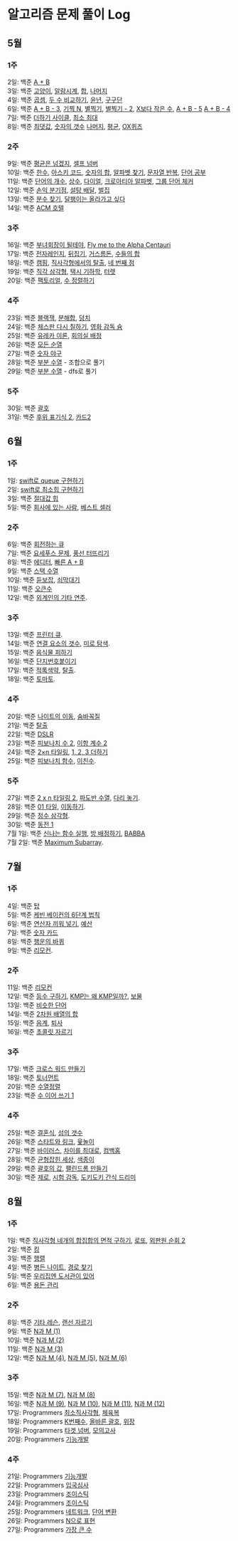 # 알고리즘 문제 풀이 Log
## 5월
### 1주
2일: 백준 [A + B](https://www.acmicpc.net/problem/2309)  
3일: 백준 [고양이](https://www.acmicpc.net/problem/10171), [알람시계](https://www.acmicpc.net/problem/2884), [합](https://www.acmicpc.net/problem/8393), [나머지](https://www.acmicpc.net/problem/3052)  
4일: 백준 [곱셈](https://www.acmicpc.net/problem/2588), [두 수 비교하기](https://www.acmicpc.net/problem/1330), [윤년](https://www.acmicpc.net/problem/2753), [구구단](https://www.acmicpc.net/problem/2739)  
6일: 백준 [A + B - 3](https://www.acmicpc.net/problem/10950), [기찍 N](https://www.acmicpc.net/problem/2742), [별찍기](https://www.acmicpc.net/problem/2438), [별찍기 - 2](https://www.acmicpc.net/problem/2439), [X보다 작은 수](https://www.acmicpc.net/problem/10871), [A + B - 5](https://www.acmicpc.net/problem/10952) [A + B - 4](https://www.acmicpc.net/problem/10951)  
7일: 백준 [더하기 사이클](https://www.acmicpc.net/problem/1110), [최소 최대](https://www.acmicpc.net/problem/10818)  
8일: 백준 [최댓값](https://www.acmicpc.net/problem/2562), [숫자의 갯수](https://www.acmicpc.net/problem/2577) [나머지](https://www.acmicpc.net/problem/3052), [평균](https://www.acmicpc.net/problem/1546), [OX퀴즈](https://www.acmicpc.net/problem/8958)  
### 2주
9일: 백준 [평균은 넘겠지](https://www.acmicpc.net/problem/4344), [셀프 넘버](https://www.acmicpc.net/problem/4673)  
10일: 백준 [한수](https://www.acmicpc.net/problem/4673), [아스키 코드](https://www.acmicpc.net/problem/11654), [숫자의 합](https://www.acmicpc.net/problem/11720), [알파벳 찾기](https://www.acmicpc.net/problem/10809), [문자열 반복](https://www.acmicpc.net/problem/2675), [단어 공부](https://www.acmicpc.net/problem/1157)  
11일: 백준 [단어의 개수](https://www.acmicpc.net/problem/1152), [상수](https://www.acmicpc.net/problem/2908), [다이얼](https://www.acmicpc.net/problem/5622), [크로아티아 알파벳](https://www.acmicpc.net/problem/2941), [그룹 단어 체커](https://www.acmicpc.net/problem/1316)  
12일: 백준 [손익 분기점](https://www.acmicpc.net/problem/1712), [설탕 배달](https://www.acmicpc.net/problem/2839), [벌집](https://www.acmicpc.net/problem/2292)  
13일: 백준 [분수 찾기](https://www.acmicpc.net/problem/1193), [달팽이는 올라가고 싶다](https://www.acmicpc.net/problem/2869)  
14일: 백준 [ACM 호텔](https://www.acmicpc.net/problem/10250)  
### 3주
16일: 백준 [부녀회장이 될테야](https://www.acmicpc.net/problem/2775), [Fly me to the Alpha Centauri](https://www.acmicpc.net/problem/1011)  
17일: 백준 [전자레인지](https://www.acmicpc.net/problem/10162), [뒤집기](https://www.acmicpc.net/problem/1439), [거스름돈](https://www.acmicpc.net/problem/5585), [수들의 합](https://www.acmicpc.net/problem/1789)  
18일: 백준 [캠핑](https://www.acmicpc.net/problem/4796), [직사각형에서의 탈출](https://www.acmicpc.net/problem/1085), [네 번째 점](https://www.acmicpc.net/problem/3009)  
19일: 백준 [직각 삼각형](https://www.acmicpc.net/problem/4153), [택시 기하학](https://www.acmicpc.net/problem/3053), [터렛](https://www.acmicpc.net/problem/1002)  
20일: 백준 [팩토리얼](https://www.acmicpc.net/problem/10872), [수 정렬하기](https://www.acmicpc.net/problem/10989)  
### 4주  
23일: 백준 [블랙잭](https://www.acmicpc.net/problem/2798), [분해합](https://www.acmicpc.net/problem/2231), [덩치](https://www.acmicpc.net/problem/7568)  
24일: 백준 [체스판 다시 칠하기](https://www.acmicpc.net/problem/1018), [영화 감독 슘](https://www.acmicpc.net/problem/1436)  
25일: 백준 [유레카 이론](https://www.acmicpc.net/problem/10448), [회의실 배정](https://www.acmicpc.net/problem/1931)  
26일: 백준 [모든 순열](https://www.acmicpc.net/problem/10974)  
27일: 백준 [숫자 야구](https://www.acmicpc.net/problem/2503)  
28일: 백준 [부분 수열](https://www.acmicpc.net/problem/1182) - 조합으로 풀기  
29일: 백준 [부분 수열](https://www.acmicpc.net/problem/1182) - dfs로 풀기  
### 5주
30일: 백준 [괄호](https://www.acmicpc.net/problem/9012)  
31일: 백준 [후위 표기식 2](https://www.acmicpc.net/problem/1935), [카드2](https://www.acmicpc.net/problem/2164)  
## 6월
### 1주
1일: [swift로 queue 구현하기](https://velog.io/@comdongsam/Swift%EB%A1%9C-%ED%81%90-%EA%B5%AC%ED%98%84%ED%95%98%EA%B8%B0)  
2일: [swift로 최소힙 구현하기](https://velog.io/@comdongsam/Swift%EB%A1%9C-Heap-%EA%B5%AC%ED%98%84%ED%95%98%EA%B8%B0)  
3일: 백준 [절대값 힙](https://www.acmicpc.net/problem/11286)  
5일: 백준 [회사에 있는 사람](https://www.acmicpc.net/problem/7785), [베스트 셀러](https://www.acmicpc.net/problem/1302)  
### 2주
6일: 백준 [회전하는 큐](https://www.acmicpc.net/problem/1021)  
7일: 백준 [요세푸스 문제](https://www.acmicpc.net/problem/1158), [풍선 터뜨리기](https://www.acmicpc.net/problem/2346)  
8일: 백준 [에디터](https://www.acmicpc.net/problem/1406), [빠른 A + B](https://www.acmicpc.net/problem/15552)  
9일: 백준 [스택 수열](https://www.acmicpc.net/problem/1874)  
10일: 백준 [듣보잡](https://www.acmicpc.net/problem/1764), [쇠막대기](https://www.acmicpc.net/problem/10799)  
11일: 백준 [오큰수](https://www.acmicpc.net/problem/17298)  
12일: 백준 [외계인의 기타 연주](https://www.acmicpc.net/problem/2841).
### 3주 
13일: 백준 [프린터 큐](https://www.acmicpc.net/problem/1966).  
14일: 백준 [연결 요소의 갯수](https://www.acmicpc.net/problem/11724), [미로 탐색](https://www.acmicpc.net/problem/2178).  
15일: 백준 [음식물 피하기](https://www.acmicpc.net/problem/1743)  
16일: 백준 [단지번호붙이기](https://www.acmicpc.net/problem/2667)  
17일: 백준 [적록색약](https://www.acmicpc.net/problem/10026), [탈출](https://www.acmicpc.net/problem/3055).   
18일: 백준 [토마토](https://www.acmicpc.net/problem/7576). 
### 4주
20일: 백준 [나이트의 이동](https://www.acmicpc.net/problem/7562), [숨바꼭질](https://www.acmicpc.net/problem/1697)  
21일: 백준 [탈출](https://www.acmicpc.net/problem/16397)  
22일: 백준 [DSLR](https://www.acmicpc.net/problem/9019)   
23일: 백준 [피보나치 수 2](https://www.acmicpc.net/problem/2748), [이항 계수 2](https://www.acmicpc.net/problem/11051)  
24일: 백준 [2×n 타일링](https://www.acmicpc.net/problem/11726), [1, 2, 3 더하기](https://www.acmicpc.net/problem/9095)  
25일: 백준 [피보나치 함수](https://www.acmicpc.net/problem/1003), [이친수](https://www.acmicpc.net/problem/2193). 
### 5주
27일: 백준 [2 x n 타일링 2](https://www.acmicpc.net/problem/11727), [파도반 수열](https://www.acmicpc.net/problem/9461), [다리 놓기](https://www.acmicpc.net/problem/1010).  
28일: 백준 [01 타일](https://www.acmicpc.net/problem/1904), [이동하기](https://www.acmicpc.net/problem/11048).  
29일: 백준 [정수 삼각형](https://www.acmicpc.net/problem/1932).  
30일: 백준 [동전 1](https://www.acmicpc.net/problem/2293)  
7월 1일: 백준 [신나는 함수 실행](https://www.acmicpc.net/problem/9184), [방 배정하기](https://www.acmicpc.net/problem/14697), [BABBA](https://www.acmicpc.net/problem/9625)  
7월 2일: 백준 [Maximum Subarray](https://www.acmicpc.net/problem/10211). 
## 7월
### 1주
4일: 백준 [탑](https://www.acmicpc.net/problem/2493)  
5일: 백준 [케빈 베이컨의 6단계 법칙](https://www.acmicpc.net/problem/1389)  
6일: 백준 [연산자 끼워 넣기](https://www.acmicpc.net/problem/14888), [예산](https://www.acmicpc.net/problem/2512)  
7일: 백준 [숫자 카드](https://www.acmicpc.net/problem/10815)  
8일: 백준 [행운의 바퀴](https://www.acmicpc.net/problem/2840)  
9일: 백준 [리모컨](https://www.acmicpc.net/problem/1107). 
### 2주
11일: 백준 [리모컨](https://www.acmicpc.net/problem/1107)   
12일: 백준 [등수 구하기](https://www.acmicpc.net/problem/1205), [KMP는 왜 KMP일까?](https://www.acmicpc.net/problem/2902), [보물](https://www.acmicpc.net/problem/1026)  
13일: 백준 [비슷한 단어](https://www.acmicpc.net/problem/2607)  
14일: 백준 [2차원 배열의 합](https://www.acmicpc.net/problem/2167)  
15일: 백준 [음계](https://www.acmicpc.net/problem/2920), [퇴사](https://www.acmicpc.net/problem/14501)  
16일: 백준 [초콜릿 자르기](https://www.acmicpc.net/problem/2163)
### 3주
17일: 백준 [크로스 워드 만들기](https://www.acmicpc.net/problem/2804)    
18일: 백준 [토너먼트](https://www.acmicpc.net/problem/1057)  
20일: 백준 [수열정렬](https://www.acmicpc.net/problem/1015)  
23일: 백준 [수 이어 쓰기 1](https://www.acmicpc.net/problem/1748)  
### 4주
25일: 백준 [결혼식](https://www.acmicpc.net/problem/5567), [섬의 갯수](https://www.acmicpc.net/problem/4963)  
26일: 백준 [스타트와 링크](https://www.acmicpc.net/problem/14889), [윷놀이](https://www.acmicpc.net/problem/2490)  
27일: 백준 [바이러스](https://www.acmicpc.net/problem/2606), [차이를 최대로](https://www.acmicpc.net/problem/10819), [컴백홈](https://www.acmicpc.net/problem/1189)  
28일: 백준 [균형잡힌 세상](https://www.acmicpc.net/problem/4949), [색종이](https://www.acmicpc.net/problem/2563)  
29일: 백준 [괄호의 값](https://www.acmicpc.net/problem/2504), [팰린드롬 만들기](https://www.acmicpc.net/problem/1213)  
30일: 백준 [제로](https://www.acmicpc.net/problem/10773), [시험 감독](https://www.acmicpc.net/problem/13458), [도키도키 간식 드리미](https://www.acmicpc.net/problem/12789)  
## 8월
### 1주
1일: 백준 [직사각형 네개의 합집합의 면적 구하기](https://www.acmicpc.net/problem/2669), [로또](https://www.acmicpc.net/problem/6603), [외판원 순회 2](https://www.acmicpc.net/problem/10971)  
2일: 백준 [킹](https://www.acmicpc.net/problem/1063)  
3일: 백준 [행렬](https://www.acmicpc.net/problem/1080)  
4일: 백준 [병든 나이트](https://www.acmicpc.net/problem/1783), [경로 찾기](https://www.acmicpc.net/problem/11403)  
5일: 백준 [우리집엔 도서관이 있어](https://www.acmicpc.net/problem/2872)  
6일: 백준 [용돈 관리](https://www.acmicpc.net/problem/6236)  
### 2주
8일: 백준 [기타 레슨](https://www.acmicpc.net/problem/2343), [랜선 자르기](https://www.acmicpc.net/problem/1654)  
9일: 백준 [N과 M (1)](https://www.acmicpc.net/problem/15649)  
10일: 백준 [N과 M (2)](https://www.acmicpc.net/problem/15650)   
11일: 백준 [N과 M (3)](https://www.acmicpc.net/problem/15651)  
12일: 백준 [N과 M (4)](https://www.acmicpc.net/problem/15652), [N과 M (5)](https://www.acmicpc.net/problem/15654), [N과 M (6)](https://www.acmicpc.net/problem/15655)  
### 3주
15일: 백준 [N과 M (7)](https://www.acmicpc.net/problem/15656), [N과 M (8)](https://www.acmicpc.net/problem/15657)  
16일: 백준 [N과 M (9)](https://www.acmicpc.net/problem/15663), [N과 M (10)](https://www.acmicpc.net/problem/15664), [N과 M (11)](https://www.acmicpc.net/problem/15665), [N과 M (12)](https://www.acmicpc.net/problem/15666)  
17일: Programmers [최소직사각형](https://school.programmers.co.kr/learn/courses/30/lessons/86491), [체육복](https://school.programmers.co.kr/learn/courses/30/lessons/42862#)  
18일: Programmers [K번째수](https://school.programmers.co.kr/learn/courses/30/lessons/42748), [올바른 괄호](https://school.programmers.co.kr/learn/courses/30/lessons/12909), [위장](https://school.programmers.co.kr/learn/courses/30/lessons/42578?language=swift)  
19일: Programmers [타겟 넘버](https://school.programmers.co.kr/learn/courses/30/lessons/43165?language=swift), [모의고사](https://school.programmers.co.kr/learn/courses/30/lessons/42840?language=swift)  
20일: Programmers [기능개발](https://school.programmers.co.kr/learn/courses/30/lessons/42586?language=swift)
### 4주
21일: Programmers [기능개발](https://school.programmers.co.kr/learn/courses/30/lessons/42586?language=swift)  
22일: Programmers [입국심사](https://school.programmers.co.kr/learn/courses/30/lessons/43238?language=swift)  
23일: Programmers [조이스틱](https://school.programmers.co.kr/learn/courses/30/lessons/42860?language=swift)  
24일: Programmers [조이스틱](https://school.programmers.co.kr/learn/courses/30/lessons/42860?language=swift)  
25일: Programmers [네트워크](https://school.programmers.co.kr/learn/courses/30/lessons/43162?language=swift), [단어 변환](https://school.programmers.co.kr/learn/courses/30/lessons/43163?language=swift)  
26일: Programmers [N으로 표현](https://school.programmers.co.kr/learn/courses/30/lessons/42895?language=swift)  
27일: Programmers [가장 큰 수](https://school.programmers.co.kr/learn/courses/30/lessons/42746?language=swift)  

